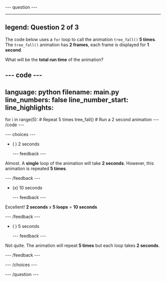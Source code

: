 
--- question ---

---
legend: Question 2 of 3
---

The code below uses a `for` loop to call the animation `tree_fall()` **5 times**. The `tree_fall()` animation has **2 frames**, each frame is displayed for **1 second**. 

What will be the **total run time** of the animation?

--- code ---
---
language: python
filename: main.py
line_numbers: false
line_number_start: 
line_highlights: 
---
for i in range(5): # Repeat 5 times
  tree_fall() # Run a 2 second animation
--- /code ---

--- choices ---

- ( ) 2 seconds

  --- feedback ---

Almost. A **single** loop of the animation will take **2 seconds**. However, this animation is repeated **5 times**. 

  --- /feedback ---

- (x) 10 seconds

  --- feedback ---

Excellent! **2 seconds** x **5 loops** = **10 seconds**

  --- /feedback ---

- ( ) 5 seconds

  --- feedback ---

Not quite. The animation will repeat **5 times** but each loop takes **2 seconds**. 

  --- /feedback ---

--- /choices ---

--- /question ---
